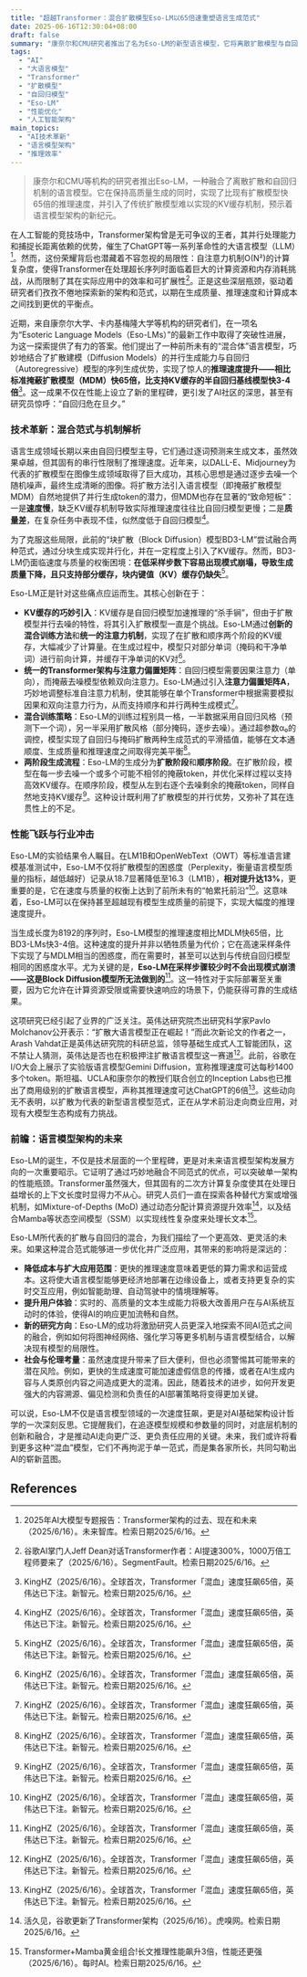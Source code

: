 ```yaml
---
title: "超越Transformer：混合扩散模型Eso-LM以65倍速重塑语言生成范式"
date: 2025-06-16T12:30:04+08:00
draft: false
summary: "康奈尔和CMU研究者推出了名为Eso-LM的新型语言模型，它将离散扩散模型与自回归模型相结合，实现了推理速度高达65倍的突破，同时提升了生成质量并克服了传统扩散模型的效率瓶颈。这项创新通过引入KV缓存、灵活的注意力机制和混合训练策略，有望重塑大语言模型的架构格局，并在AI业界引起了英伟达、谷歌等巨头的关注，预示着语言生成技术迈向更高效、更实用的新阶段。"
tags: 
  - "AI"
  - "大语言模型"
  - "Transformer"
  - "扩散模型"
  - "自回归模型"
  - "Eso-LM"
  - "性能优化"
  - "人工智能架构"
main_topics: 
  - "AI技术革新"
  - "语言模型架构"
  - "推理效率"
---
```


> 康奈尔和CMU等机构的研究者推出Eso-LM，一种融合了离散扩散和自回归机制的语言模型。它在保持高质量生成的同时，实现了比现有扩散模型快65倍的推理速度，并引入了传统扩散模型难以实现的KV缓存机制，预示着语言模型架构的新纪元。 

在人工智能的竞技场中，Transformer架构曾是无可争议的王者，其并行处理能力和捕捉长距离依赖的优势，催生了ChatGPT等一系列革命性的大语言模型（LLM）[^4]。然而，这份荣耀背后也潜藏着不容忽视的局限性：自注意力机制O(N²)的计算复杂度，使得Transformer在处理超长序列时面临着巨大的计算资源和内存消耗挑战，从而限制了其在实际应用中的效率和可扩展性[^5]。正是这些深层瓶颈，驱动着研究者们孜孜不倦地探索新的架构和范式，以期在生成质量、推理速度和计算成本之间找到更优的平衡点。

近期，来自康奈尔大学、卡内基梅隆大学等机构的研究者们，在一项名为“Esoteric Language Models（Eso-LMs）”的最新工作中取得了突破性进展，为这一探索提供了有力的答案。他们提出了一种前所未有的“混合体”语言模型，巧妙地结合了扩散建模（Diffusion Models）的并行生成能力与自回归（Autoregressive）模型的序列生成优势，实现了惊人的**推理速度提升——相比标准掩蔽扩散模型（MDM）快65倍，比支持KV缓存的半自回归基线模型快3-4倍**[^1]。这一成果不仅在性能上设立了新的里程碑，更引发了AI社区的深思，甚至有研究员惊呼：“自回归危在旦夕。”

### 技术革新：混合范式与机制解析

语言生成领域长期以来由自回归模型主导，它们通过逐词预测来生成文本，虽然效果卓越，但其固有的串行性限制了推理速度。近年来，以DALL-E、Midjourney为代表的扩散模型在图像生成领域取得了巨大成功，其核心思想是通过逐步去噪一个随机噪声，最终生成清晰的图像。将扩散方法引入语言模型（即掩蔽扩散模型MDM）自然地提供了并行生成token的潜力，但MDM也存在显著的“致命短板”：一是**速度慢**，缺乏KV缓存机制导致实际推理速度往往比自回归模型更慢；二是**质量差**，在复杂任务中表现不佳，似然度低于自回归模型[^1]。

为了克服这些局限，此前的“块扩散（Block Diffusion）模型BD3-LM”尝试融合两种范式，通过分块生成实现并行化，并在一定程度上引入了KV缓存。然而，BD3-LM仍面临速度与质量的权衡困境：**在低采样步数下容易出现模式崩塌，导致生成质量下降，且只支持部分缓存，块内键值（KV）缓存仍缺失**[^1]。

Eso-LM正是针对这些痛点应运而生。其核心创新在于：

*   **KV缓存的巧妙引入**：KV缓存是自回归模型加速推理的“杀手锏”，但由于扩散模型并行去噪的特性，将其引入扩散模型一直是个挑战。Eso-LM通过**创新的混合训练方法**和**统一的注意力机制**，实现了在扩散和顺序两个阶段的KV缓存，大幅减少了计算量。在生成过程中，模型只对部分单词（掩码和干净单词）进行前向计算，并缓存干净单词的KV对[^1]。
*   **统一的Transformer架构与注意力偏置矩阵**：自回归模型需要因果注意力（单向），而掩蔽去噪模型依赖双向注意力。Eso-LM通过引入**注意力偏置矩阵A**，巧妙地调整标准自注意力机制，使其能够在单个Transformer中根据需要模拟因果和双向注意力行为，从而支持顺序和并行两种生成模式[^1]。
*   **混合训练策略**：Eso-LM的训练过程别具一格，一半数据采用自回归风格（预测下一个词），另一半采用扩散风格（部分掩码，逐步去噪）。通过超参数α₀的调控，模型实现了自回归与掩码扩散两种生成范式的平滑插值，能够在文本通顺度、生成质量和推理速度之间取得完美平衡[^1]。
*   **两阶段生成流程**：Eso-LM的生成分为**扩散阶段**和**顺序阶段**。在扩散阶段，模型在每一步去噪一个或多个可能不相邻的掩蔽token，并优化采样过程以支持高效KV缓存。在顺序阶段，模型从左到右逐个去噪剩余的掩蔽token，同样自然地支持KV缓存[^1]。这种设计既利用了扩散模型的并行优势，又弥补了其在连贯性上的不足。

### 性能飞跃与行业冲击

Eso-LM的实验结果令人瞩目。在LM1B和OpenWebText（OWT）等标准语言建模基准测试中，Eso-LM不仅将扩散模型的困惑度（Perplexity，衡量语言模型质量的指标，越低越好）记录从18.7显著降低至16.3（LM1B），**相对提升达13%**，更重要的是，它在速度与质量的权衡上达到了前所未有的“帕累托前沿”[^1]。这意味着，Eso-LM可以在保持甚至超越现有模型生成质量的前提下，实现大幅度的推理速度提升。

当生成长度为8192的序列时，Eso-LM模型的推理速度相比MDLM快65倍，比BD3-LMs快3-4倍。这种速度的提升并非以牺牲质量为代价；它在高速采样条件下实现了与MDLM相当的困惑度，而在需要时，甚至可以达到与传统自回归模型相同的困惑度水平。尤为关键的是，**Eso-LM在采样步骤较少时不会出现模式崩溃——这是Block Diffusion模型所无法做到的**[^1]。这一特性对于实际部署至关重要，因为它允许在计算资源受限或需要快速响应的场景下，仍能获得可靠的生成结果。

这项研究已经引起了业界的广泛关注。英伟达研究院杰出研究科学家Pavlo Molchanov公开表示：“扩散大语言模型正在崛起！”而此次新论文的作者之一，Arash Vahdat正是英伟达研究院的科研总监，领导基础生成式人工智能团队，这不禁让人猜测，英伟达是否也在积极押注扩散语言模型这一赛道[^1]。此前，谷歌在I/O大会上展示了实验版语言模型Gemini Diffusion，宣称推理速度可达每秒1400多个token。斯坦福、UCLA和康奈尔的教授们联合创立的Inception Labs也已推出了商用级别的扩散语言模型，声称其推理速度可达ChatGPT的6倍[^1]。这些动向无不表明，以扩散为代表的新型语言模型范式，正在从学术前沿走向商业应用，对现有大模型生态构成有力挑战。

### 前瞻：语言模型架构的未来

Eso-LM的诞生，不仅是技术层面的一个里程碑，更是对未来语言模型架构发展方向的一次重要昭示。它证明了通过巧妙地融合不同范式的优点，可以突破单一架构的性能瓶颈。Transformer虽然强大，但其固有的二次方计算复杂度使其在处理日益增长的上下文长度时显得力不从心。研究人员们一直在探索各种替代方案或增强机制，如Mixture-of-Depths (MoD) 通过动态分配计算资源提升效率[^2]，以及结合Mamba等状态空间模型（SSM）以实现线性复杂度来处理长文本[^3]。

Eso-LM所代表的扩散与自回归的混合，为我们描绘了一个更高效、更灵活的未来。如果这种混合范式能够进一步优化并广泛应用，其带来的影响将是深远的：

*   **降低成本与扩大应用范围**：更快的推理速度意味着更低的算力需求和运营成本。这将使大语言模型能够更经济地部署在边缘设备上，或者支持更复杂的实时交互应用，例如智能助理、自动驾驶中的情境理解等。
*   **提升用户体验**：实时的、高质量的文本生成能力将极大改善用户在与AI系统互动时的体验，使得AI的响应更加流畅和自然。
*   **新的研究方向**：Eso-LM的成功将激励研究人员更深入地探索不同AI范式之间的融合，例如如何将图神经网络、强化学习等更多机制与语言模型结合，以解决现有模型的局限性。
*   **社会与伦理考量**：虽然速度提升带来了巨大便利，但也必须警惕其可能带来的潜在风险。例如，更快的生成速度可能加速虚假信息的传播，或者在AI生成内容与人类原创内容之间造成更大的混淆。因此，随着技术的进步，如何开发更强大的内容溯源、偏见检测和负责任的AI部署策略将变得更加关键。

可以说，Eso-LM不仅是语言模型领域的一次速度狂飙，更是对AI基础架构设计哲学的一次深刻反思。它提醒我们，在追逐模型规模和参数量的同时，对底层机制的创新和融合，才是推动AI走向更广泛、更负责任应用的关键。未来，我们或许将看到更多这种“混血”模型，它们不再拘泥于单一范式，而是集各家所长，共同勾勒出AI的崭新蓝图。

## References

[^1]: KingHZ（2025/6/16）。全球首次，Transformer「混血」速度狂飙65倍，英伟达已下注。新智元。检索日期2025/6/16。
[^2]: 活久见，谷歌更新了Transformer架构（2025/6/16）。虎嗅网。检索日期2025/6/16。
[^3]: Transformer+Mamba黄金组合!长文推理性能飙升3倍，性能还更强（2025/6/16）。每时AI。检索日期2025/6/16。
[^4]: 2025年AI大模型专题报告：Transformer架构的过去、现在和未来（2025/6/16）。未来智库。检索日期2025/6/16。
[^5]: 谷歌AI掌门人Jeff Dean对话Transformer作者：AI提速300%，1000万倍工程师要来了（2025/6/16）。SegmentFault。检索日期2025/6/16。
